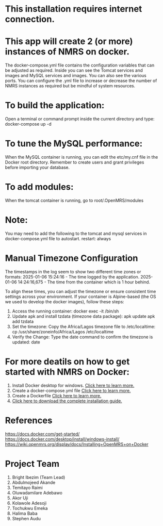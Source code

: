 # This installation requires internet connection.

# This app will create 2 (or more) instances of NMRS on docker.
The docker-compose.yml file contains the configuration variables that can be adjusted as required. Inside you can see the Tomcat services and images and MySQL services and images. You can also see the various ports. You can configure the .yml file to increase or decrease the number of NMRS instances as required but be mindful of system resources.

# To build the application:
Open a terminal or command prompt inside the current directory and type:
docker-compose up -d

# To tune the MySQL performance: 
When the MySQL container is running, you can edit the etc/my.cnf file in the Docker root directory.
Remember to create users and grant privileges before importing your database.

# To add modules:
When the tomcat container is running, go to root/.OpenMRS/modules

# Note: 
You may need to add the following to the tomcat and mysql services in docker-compose.yml file to autostart. 
restart: always

# Manual Timezone Configuration

The timestamps in the log seem to show two different time zones or formats:
2025-01-06 15:24:16 - The time logged by the application.
2025-01-06 14:24:16,675 - The time from the container which is 1 hour behind.

To align these times, you can adjust the timezone or ensure consistent time settings across your environment.
If your container is Alpine-based (the OS we used to develop the docker images), follow these steps:

1. Access the running container:
docker exec -it <container-id> /bin/sh
2. Update apk and install tzdata (timezone data package):
apk update
apk add tzdata
3. Set the timezone:
Copy the Africa/Lagos timezone file to /etc/localtime:
cp /usr/share/zoneinfo/Africa/Lagos /etc/localtime
4. Verify the Change: Type the date command to confirm the timezone is updated:
date

# For more deatils on how to get started with NMRS on Docker:
1. Install Docker desktop for windows. [Click here to learn more.](https://docs.docker.com/desktop/install/windows-install/)
2. Create a docker-compose.yml file [Click here to learn more.](https://github.com/ihvn2020/NMRS-POC-Docker/tree/main/Create%20docker-compose%20yml%20files)
3. Create a Dockerfile [Click here to learn more.](https://github.com/ihvn2020/NMRS-POC-Docker/tree/main/Create%20Dockerfile)
4. [Click here to download the complete installation guide.](https://github.com/ihvn2020/NMRS-POC-Docker/blob/main/NMRS%20INSTALLATION%20USING%20DOCKER%20ON%20WINDOWS.docx)

# References
https://docs.docker.com/get-started/
https://docs.docker.com/desktop/install/windows-install/
https://wiki.openmrs.org/display/docs/Installing+OpenMRS+on+Docker

# Project Team
1. Bright Ibezim (Team Lead)
2. Abdulmojeed Akande
3. Temitayo Raimi
4. Oluwadamilare Adebawo
5. Akor Uji
6. Kolawole Adesoji
7. Tochukwu Emeka
8. Halima Baba
9. Stephen Audu
